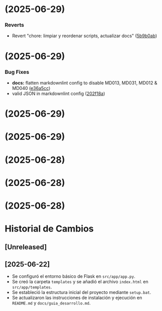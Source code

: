 #  (2025-06-29)


### Reverts

* Revert "chore: limpiar y reordenar scripts, actualizar docs" ([5b9b0ab](https://github.com/jespinozaGit/ProyectoMigracionSQL/commit/5b9b0abc8f8be1d16ca14c6b8422c233eb0fb3a9))



# [](https://github.com/jespinozaGit/ProyectoMigracionSQL/compare/v0.2.0...v) (2025-06-29)


### Bug Fixes

* **docs:** flatten markdownlint config to disable MD013, MD031, MD012 & MD040 ([e36a5cc](https://github.com/jespinozaGit/ProyectoMigracionSQL/commit/e36a5cc5dfb8a92a6cb1d8da088b1e1f984fbfa2))
* valid JSON in markdownlint config ([202f18a](https://github.com/jespinozaGit/ProyectoMigracionSQL/commit/202f18a91c4f91fb220fa4c05f5e7827891894f2))



#  (2025-06-29)



#  (2025-06-29)



#  (2025-06-28)



# [](https://github.com/jespinozaGit/ProyectoMigracionSQL/compare/v0.1.0...v) (2025-06-28)



# [](https://github.com/jespinozaGit/ProyectoMigracionSQL/compare/v0.1.0...v) (2025-06-28)



# Historial de Cambios

## [Unreleased]

## [2025-06-22]
- Se configuró el entorno básico de Flask en `src/app/app.py`.
- Se creó la carpeta `templates` y se añadió el archivo `index.html` en `src/app/templates`.
- Se estableció la estructura inicial del proyecto mediante `setup.bat`.
- Se actualizaron las instrucciones de instalación y ejecución en `README.md` y `docs/guia_desarrollo.md`.